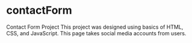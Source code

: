 # contactForm
Contact Form Project
This project was designed using basics of HTML, CSS, and JavaScript. 
This page takes social media accounts from users.
